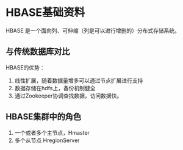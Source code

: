 # HBASE基础资料

HBASE 是一个面向列、可伸缩（列是可以进行增删的）分布式存储系统。

## 与传统数据库对比

HBASE的优势：

1. 线性扩展，随着数据量增多可以通过节点扩展进行支持
2. 数据存储在hdfs上，备份机制健全
3. 通过Zookeeper协调查找数据，访问数据快。

## HBASE集群中的角色

1. 一个或者多个主节点，Hmaster
2. 多个从节点 HregionServer

